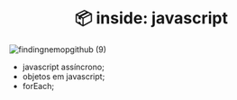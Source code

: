 <h1 align="center"> 📦 inside: javascript</h1> 

![findingnemopgithub (9)](https://user-images.githubusercontent.com/101408372/165638862-3ac99b22-0056-4bf4-8278-d44521d8b832.png)

- javascript assíncrono;
- objetos em javascript; 
- forEach;




